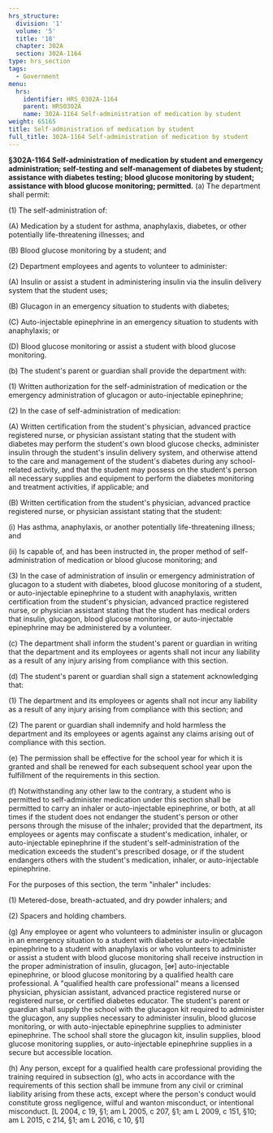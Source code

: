```yaml
---
hrs_structure:
  division: '1'
  volume: '5'
  title: '18'
  chapter: 302A
  section: 302A-1164
type: hrs_section
tags:
  - Government
menu:
  hrs:
    identifier: HRS_0302A-1164
    parent: HRS0302A
    name: 302A-1164 Self-administration of medication by student
weight: 65165
title: Self-administration of medication by student
full_title: 302A-1164 Self-administration of medication by student
---
```

**§302A-1164 Self-administration of medication by student and emergency administration; self-testing and self-management of diabetes by student; assistance with diabetes testing; blood glucose monitoring by student; assistance with blood glucose monitoring; permitted.** (a) The department shall permit:

(1) The self-administration of:

(A) Medication by a student for asthma, anaphylaxis, diabetes, or other potentially life-threatening illnesses; and

(B) Blood glucose monitoring by a student; and

(2) Department employees and agents to volunteer to administer:

(A) Insulin or assist a student in administering insulin via the insulin delivery system that the student uses;

(B) Glucagon in an emergency situation to students with diabetes;

(C) Auto-injectable epinephrine in an emergency situation to students with anaphylaxis; or

(D) Blood glucose monitoring or assist a student with blood glucose monitoring.

(b) The student's parent or guardian shall provide the department with:

(1) Written authorization for the self-administration of medication or the emergency administration of glucagon or auto-injectable epinephrine;

(2) In the case of self-administration of medication:

(A) Written certification from the student's physician, advanced practice registered nurse, or physician assistant stating that the student with diabetes may perform the student's own blood glucose checks, administer insulin through the student's insulin delivery system, and otherwise attend to the care and management of the student's diabetes during any school-related activity, and that the student may possess on the student's person all necessary supplies and equipment to perform the diabetes monitoring and treatment activities, if applicable; and

(B) Written certification from the student's physician, advanced practice registered nurse, or physician assistant stating that the student:

(i) Has asthma, anaphylaxis, or another potentially life-threatening illness; and

(ii) Is capable of, and has been instructed in, the proper method of self-administration of medication or blood glucose monitoring; and

(3) In the case of administration of insulin or emergency administration of glucagon to a student with diabetes, blood glucose monitoring of a student, or auto-injectable epinephrine to a student with anaphylaxis, written certification from the student's physician, advanced practice registered nurse, or physician assistant stating that the student has medical orders that insulin, glucagon, blood glucose monitoring, or auto-injectable epinephrine may be administered by a volunteer.

(c) The department shall inform the student's parent or guardian in writing that the department and its employees or agents shall not incur any liability as a result of any injury arising from compliance with this section.

(d) The student's parent or guardian shall sign a statement acknowledging that:

(1) The department and its employees or agents shall not incur any liability as a result of any injury arising from compliance with this section; and

(2) The parent or guardian shall indemnify and hold harmless the department and its employees or agents against any claims arising out of compliance with this section.

(e) The permission shall be effective for the school year for which it is granted and shall be renewed for each subsequent school year upon the fulfillment of the requirements in this section.

(f) Notwithstanding any other law to the contrary, a student who is permitted to self-administer medication under this section shall be permitted to carry an inhaler or auto-injectable epinephrine, or both, at all times if the student does not endanger the student's person or other persons through the misuse of the inhaler; provided that the department, its employees or agents may confiscate a student's medication, inhaler, or auto-injectable epinephrine if the student's self-administration of the medication exceeds the student's prescribed dosage, or if the student endangers others with the student's medication, inhaler, or auto-injectable epinephrine.

For the purposes of this section, the term "inhaler" includes:

(1) Metered-dose, breath-actuated, and dry powder inhalers; and

(2) Spacers and holding chambers.

(g) Any employee or agent who volunteers to administer insulin or glucagon in an emergency situation to a student with diabetes or auto-injectable epinephrine to a student with anaphylaxis or who volunteers to administer or assist a student with blood glucose monitoring shall receive instruction in the proper administration of insulin, glucagon, [<s>or</s>] auto-injectable epinephrine, or blood glucose monitoring by a qualified health care professional. A "qualified health care professional" means a licensed physician, physician assistant, advanced practice registered nurse or registered nurse, or certified diabetes educator. The student's parent or guardian shall supply the school with the glucagon kit required to administer the glucagon, any supplies necessary to administer insulin, blood glucose monitoring, or with auto-injectable epinephrine supplies to administer epinephrine. The school shall store the glucagon kit, insulin supplies, blood glucose monitoring supplies, or auto-injectable epinephrine supplies in a secure but accessible location.

(h) Any person, except for a qualified health care professional providing the training required in subsection (g), who acts in accordance with the requirements of this section shall be immune from any civil or criminal liability arising from these acts, except where the person's conduct would constitute gross negligence, wilful and wanton misconduct, or intentional misconduct. [L 2004, c 19, §1; am L 2005, c 207, §1; am L 2009, c 151, §10; am L 2015, c 214, §1; am L 2016, c 10, §1]